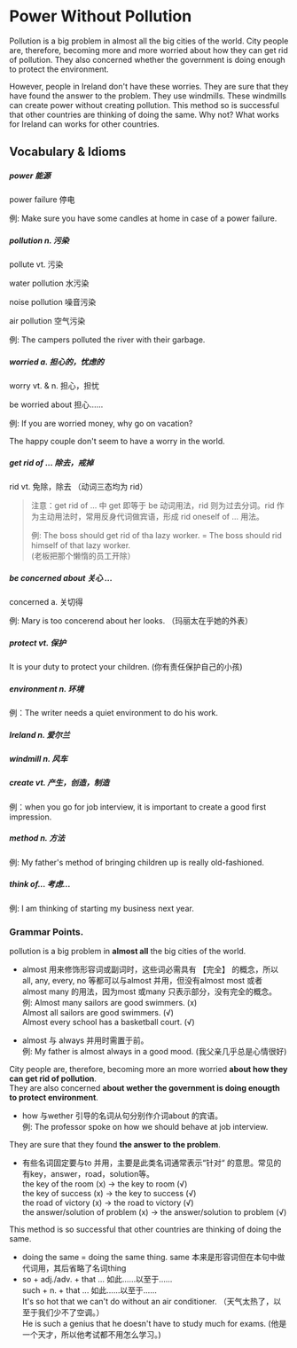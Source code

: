 # Power Without Pollution

Pollution is a big problem in almost all the big cities of the world. City people are, therefore, becoming more and more worried about how they can get rid of pollution. They also concerned whether the government is doing enough to protect the environment.

However, people in Ireland don't have these worries. They are sure that they have found the answer to the problem. They use windmills. These windmills can create power without creating pollution. This method so is successful that other countries are thinking of doing the same. Why not? What works for Ireland can works for other countries.

## Vocabulary & Idioms

##### power 能源

power failure 停电

例: Make sure you have some candles at home in case of a power failure.

##### pollution  n. 污染

pollute vt. 污染

water pollution 水污染

noise pollution 噪音污染

air pollution 空气污染

例: The campers polluted the river with their garbage.

##### worried  a. 担心的，忧虑的

worry  vt. & n. 担心，担忧

be worried about 担心……

例: If you are worried money, why go on vacation?

The happy couple  don't seem to have a worry in the world.

##### get rid of ...   除去，戒掉

rid   vt. 免除，除去 （动词三态均为 rid）

> 注意：get rid of ... 中 get 即等于 be 动词用法，rid 则为过去分词。rid 作为主动用法时，常用反身代词做宾语，形成 rid oneself of ... 用法。
>
> 例: The boss should get rid of tha lazy worker. =  The boss should rid himself of that lazy worker.  
> \(老板把那个懒惰的员工开除）

##### be concerned about 关心 ...

concerned  a. 关切得

例: Mary is too concerend about her looks. （玛丽太在乎她的外表）

##### protect  vt. 保护

It is your duty to protect your children. \(你有责任保护自己的小孩\)

##### environment n. 环境

例：The writer needs a quiet environment to do his work.

##### Ireland  n. 爱尔兰

##### windmill n. 风车

##### create  vt. 产生，创造，制造

例：when you go for job interview, it is important to create a good first impression.

##### method n. 方法

例: My father's method of bringing children up is really old-fashioned.

##### think of...   考虑...

例: I am thinking of starting my business next year.

### Grammar Points.

pollution is a big problem in **almost all** the big cities of the world.

* almost 用来修饰形容词或副词时，这些词必需具有 【完全】 的概念，所以 all, any, every, no 等都可以与almost 并用，但没有almost most 或者 almost many 的用法，因为most 或many 只表示部分，没有完全的概念。  
  例: Almost many sailors are good swimmers. \(x\)  
  Almost all sailors are good swimmers. \(√\)  
  Almost every school has a basketball court. \(√\)

* almost 与 always 并用时需置于前。  
  例: My father is almost always in a good mood. \(我父亲几乎总是心情很好\)

City people are, therefore, becoming more an more worried **about how they can get rid of pollution**.  
They are also concerned **about wether the government is doing enougth to protect environment**.

* how 与wether 引导的名词从句分别作介词about 的宾语。     
  例: The professor spoke on how we should behave at job interview.

They are sure that they found **the answer to the problem**.

* 有些名词固定要与to 并用，主要是此类名词通常表示“针对“ 的意思。常见的有key，answer，road，solution等。     
  the key of the room \(x\) -&gt; the key to room \(√\)     
  the key of success \(x\) -&gt; the key to success \(√\)     
  the road of victory \(x\) -&gt; the road to victory \(√\)     
  the answer/solution of problem \(x\) -&gt; the answer/solution to problem \(√\)

This method is so successful that other countries are thinking of doing the same.

* doing the same = doing the same thing. same 
  本来是形容词但在本句中做代词用，其后省略了名词thing     
* so + adj./adv. + that ...    如此……以至于……     
  such + n. + that ...    如此……以至于……     
  It's so hot that we can't do without an air conditioner.  （天气太热了，以至于我们少不了空调。）     
  He is such a genius that he doesn't have to study much for exams. \(他是一个天才，所以他考试都不用怎么学习。\)



